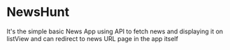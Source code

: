 # NewsHunt
It's the simple basic News App using API to fetch news and displaying it on listView and can redirect to news URL page in the app itself
